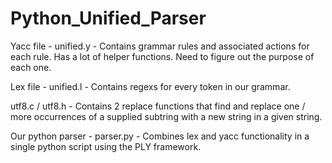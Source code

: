 # Python_Unified_Parser


Yacc file - unified.y - Contains grammar rules and associated actions for each rule. Has a lot of helper functions. Need to figure out the purpose of each one.

Lex file - unified.l - Contains regexs for every token in our grammar.

utf8.c / utf8.h - Contains 2 replace functions that find and replace one / more occurrences of a supplied subtring with a new string in a given string.

Our python parser - parser.py - Combines lex and yacc functionality in a single python script using the PLY framework.
